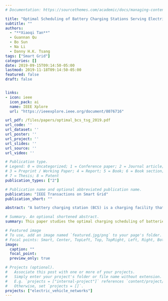 ```yaml
---
# Documentation: https://sourcethemes.com/academic/docs/managing-content/

title: "Optimal Scheduling of Battery Charging Stations Serving Electric Vehicles Based on Battery Swapping"
subtitle: ""
authors:
  - "**Xiaoqi Tan**"
  - Guannan Qu
  - Bo Sun
  - Na Li
  - Danny H.K. Tsang
tags: ["Smart Grid"]
categories: []
date: 2019-09-15T09:14:50-05:00
lastmod: 2019-11-18T09:14:50-05:00
featured: false
draft: false


links:
- icon: ieee
  icon_pack: ai
  name: IEEE Xplore
  url: "https://ieeexplore.ieee.org/document/8076716"

url_pdf: /files/papers/optimal_bcs_tsg_2019.pdf
url_code: ''
url_dataset: ''
url_poster: ''
url_project: ''
url_slides: ''
url_source: ''
url_video: ''

# Publication type.
# Legend: 0 = Uncategorized; 1 = Conference paper; 2 = Journal article;
# 3 = Preprint / Working Paper; 4 = Report; 5 = Book; 6 = Book section;
# 7 = Thesis; 8 = Patent
publication_types: ["2"]

# Publication name and optional abbreviated publication name.
publication: "IEEE Transactions on Smart Grid"
publication_short: ""

abstract: "A battery charging station (BCS) is a charging facility that supplies electric energy for recharging electric vehicles' depleted batteries (DBs). A BCS has a certain number of charging bays and maintains a dynamic inventory of fully charged batteries (FBs). This paper studies a BCS scheduling (BCSS) problem whose target is to schedule the charging processes of the charging bays such that the charging cost is minimized while satisfying the FB demand. Specifically, the BCSS problem has two types of operations: 1) loading DBs into the charging bays and then unloading them to the FB inventory when they are fully charged and 2) controlling the charging rate of each charging bay. We formulate the BCSS problem as a mixed-integer program with quadratic battery degradation cost. A generalized benders decomposition algorithm is then developed to solve the problem efficiently. The salience of the developed algorithm is that: 1) each charging bay can solve its own subproblem separately and 2) each subproblem can be further partitioned into multiple independent and identically structured quadratic programming problems, and thus the algorithm facilitates an efficient parallel implementation. We perform extensive real data simulation to validate the optimization model and demonstrate the efficiency of the proposed algorithm."

# Summary. An optional shortened abstract.
summary: This paper studies the optimal charging scheduling of batteries in a centralized charging station.

# Featured image
# To use, add an image named `featured.jpg/png` to your page's folder.
# Focal points: Smart, Center, TopLeft, Top, TopRight, Left, Right, BottomLeft, Bottom, BottomRight.
image:
  caption: ""
  focal_point: 
  preview_only: true

# Projects (optional).
#   Associate this post with one or more of your projects.
#   Simply enter your project's folder or file name without extension.
#   E.g. `projects = ["internal-project"]` references `content/project/deep-learning/index.md`.
#   Otherwise, set `projects = []`.
projects: ["electric_vehicle_networks"]
---
```

